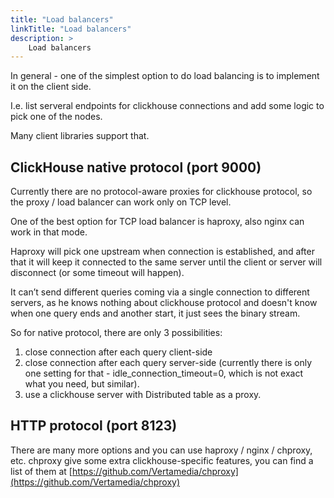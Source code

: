 ```yaml
---
title: "Load balancers"
linkTitle: "Load balancers"
description: >
    Load balancers
---
```

In general - one of the simplest option to do load balancing is to implement it on the client side.

I.e. list serveral endpoints for clickhouse connections and add some logic to pick one of the nodes.

Many client libraries support that.

## ClickHouse native protocol (port 9000)

Currently there are no protocol-aware proxies for clickhouse protocol, so the proxy / load balancer can work only on TCP level.

One of the best option for TCP load balancer is haproxy, also nginx can work in that mode.

Haproxy will pick one upstream when connection is established, and after that it will keep it connected to the same server until the client or server will disconnect (or some timeout will happen).

It can’t send different queries coming via a single connection to different servers, as he knows nothing about clickhouse protocol and doesn't know when one query ends and another start, it just sees the binary stream.

So for native protocol, there are only 3 possibilities:

1) close connection after each query client-side
2) close connection after each query server-side (currently there is only one setting for that - idle_connection_timeout=0, which is not exact what you need, but similar).
3) use a clickhouse server with Distributed table as a proxy.

## HTTP protocol (port 8123)

There are many more options and you can use haproxy / nginx / chproxy, etc.
chproxy give some extra clickhouse-specific features, you can find a list of them at [https://github.com/Vertamedia/chproxy](https://github.com/Vertamedia/chproxy)
